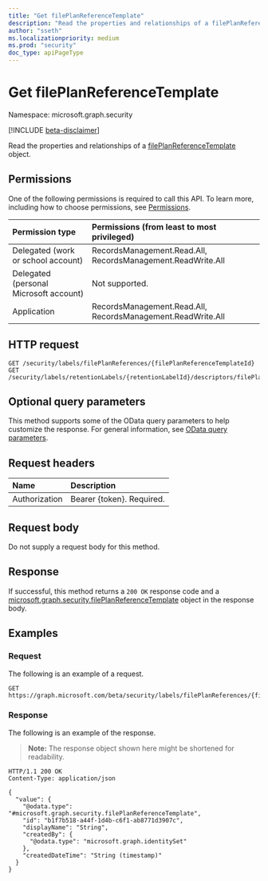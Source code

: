 ```yaml
---
title: "Get filePlanReferenceTemplate"
description: "Read the properties and relationships of a filePlanReferenceTemplate object."
author: "sseth"
ms.localizationpriority: medium
ms.prod: "security"
doc_type: apiPageType
---
```


# Get filePlanReferenceTemplate
Namespace: microsoft.graph.security

[!INCLUDE [beta-disclaimer](../../includes/beta-disclaimer.md)]

Read the properties and relationships of a [filePlanReferenceTemplate](../resources/security-fileplanreferencetemplate.md) object.

## Permissions
One of the following permissions is required to call this API. To learn more, including how to choose permissions, see [Permissions](/graph/permissions-reference).

|Permission type|Permissions (from least to most privileged)|
|:---|:---|
|Delegated (work or school account)|RecordsManagement.Read.All, RecordsManagement.ReadWrite.All|
|Delegated (personal Microsoft account)|Not supported.|
|Application|RecordsManagement.Read.All, RecordsManagement.ReadWrite.All|

## HTTP request

<!-- {
  "blockType": "ignored"
}
-->
``` http
GET /security/labels/filePlanReferences/{filePlanReferenceTemplateId}
GET /security/labels/retentionLabels/{retentionLabelId}/descriptors/filePlanReferenceTemplate
```

## Optional query parameters
This method supports some of the OData query parameters to help customize the response. For general information, see [OData query parameters](/graph/query-parameters).

## Request headers
|Name|Description|
|:---|:---|
|Authorization|Bearer {token}. Required.|

## Request body
Do not supply a request body for this method.

## Response

If successful, this method returns a `200 OK` response code and a [microsoft.graph.security.filePlanReferenceTemplate](../resources/security-fileplanreferencetemplate.md) object in the response body.

## Examples

### Request
The following is an example of a request.
<!-- {
  "blockType": "request",
  "name": "get_fileplanreferencetemplate"
}
-->
``` http
GET https://graph.microsoft.com/beta/security/labels/filePlanReferences/{filePlanReferenceTemplateId}
```


### Response
The following is an example of the response.
>**Note:** The response object shown here might be shortened for readability.
<!-- {
  "blockType": "response",
  "truncated": true,
  "@odata.type": "microsoft.graph.security.filePlanReferenceTemplate"
}
-->
``` http
HTTP/1.1 200 OK
Content-Type: application/json

{
  "value": {
    "@odata.type": "#microsoft.graph.security.filePlanReferenceTemplate",
    "id": "b1f7b518-a44f-1d4b-c6f1-ab8771d3907c",
    "displayName": "String",
    "createdBy": {
      "@odata.type": "microsoft.graph.identitySet"
    },
    "createdDateTime": "String (timestamp)"
  }
}
```

